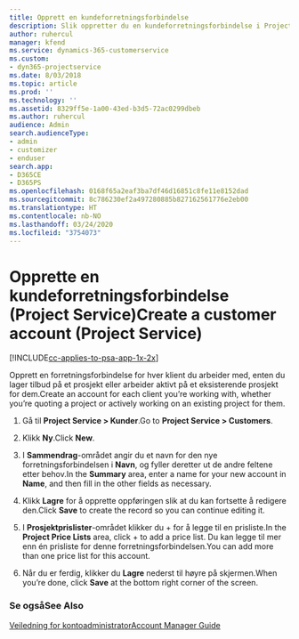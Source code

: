 ```yaml
---
title: Opprett en kundeforretningsforbindelse
description: Slik oppretter du en kundeforretningsforbindelse i Project Service
author: ruhercul
manager: kfend
ms.service: dynamics-365-customerservice
ms.custom:
- dyn365-projectservice
ms.date: 8/03/2018
ms.topic: article
ms.prod: ''
ms.technology: ''
ms.assetid: 8329ff5e-1a00-43ed-b3d5-72ac0299dbeb
ms.author: ruhercul
audience: Admin
search.audienceType:
- admin
- customizer
- enduser
search.app:
- D365CE
- D365PS
ms.openlocfilehash: 0168f65a2eaf3ba7df46d16851c8fe11e8152dad
ms.sourcegitcommit: 8c786230ef2a497280885b827162561776e2eb00
ms.translationtype: HT
ms.contentlocale: nb-NO
ms.lasthandoff: 03/24/2020
ms.locfileid: "3754073"
---
```

# <a name="create-a-customer-account-project-service"></a><span data-ttu-id="312c8-103">Opprette en kundeforretningsforbindelse (Project Service)</span><span class="sxs-lookup"><span data-stu-id="312c8-103">Create a customer account (Project Service)</span></span>

[!INCLUDE[cc-applies-to-psa-app-1x-2x](../includes/cc-applies-to-psa-app-1x-2x.md)]

<span data-ttu-id="312c8-104">Opprett en forretningsforbindelse for hver klient du arbeider med, enten du lager tilbud på et prosjekt eller arbeider aktivt på et eksisterende prosjekt for dem.</span><span class="sxs-lookup"><span data-stu-id="312c8-104">Create an account for each client you’re working with, whether you’re quoting a project or actively working on an existing project for them.</span></span>  
  
1.  <span data-ttu-id="312c8-105">Gå til **Project Service > Kunder**.</span><span class="sxs-lookup"><span data-stu-id="312c8-105">Go to **Project Service > Customers**.</span></span>  
  
2.  <span data-ttu-id="312c8-106">Klikk **Ny**.</span><span class="sxs-lookup"><span data-stu-id="312c8-106">Click **New**.</span></span>  
  
3.  <span data-ttu-id="312c8-107">I **Sammendrag**-området angir du et navn for den nye forretningsforbindelsen i **Navn**, og fyller deretter ut de andre feltene etter behov.</span><span class="sxs-lookup"><span data-stu-id="312c8-107">In the **Summary** area, enter a name for your new account in **Name**, and then fill in the other fields as necessary.</span></span>  
  
4.  <span data-ttu-id="312c8-108">Klikk **Lagre** for å opprette oppføringen slik at du kan fortsette å redigere den.</span><span class="sxs-lookup"><span data-stu-id="312c8-108">Click **Save** to create the record so you can continue editing it.</span></span>  
  
5.  <span data-ttu-id="312c8-109">I **Prosjektprislister**-området klikker du + for å legge til en prisliste.</span><span class="sxs-lookup"><span data-stu-id="312c8-109">In the **Project Price Lists** area, click + to add a price list.</span></span> <span data-ttu-id="312c8-110">Du kan legge til mer enn én prisliste for denne forretningsforbindelsen.</span><span class="sxs-lookup"><span data-stu-id="312c8-110">You can add more than one price list for this account.</span></span>  
  
6.  <span data-ttu-id="312c8-111">Når du er ferdig, klikker du **Lagre** nederst til høyre på skjermen.</span><span class="sxs-lookup"><span data-stu-id="312c8-111">When you’re done, click **Save** at the bottom right corner of the screen.</span></span>  
  
### <a name="see-also"></a><span data-ttu-id="312c8-112">Se også</span><span class="sxs-lookup"><span data-stu-id="312c8-112">See Also</span></span>  
 [<span data-ttu-id="312c8-113">Veiledning for kontoadministrator</span><span class="sxs-lookup"><span data-stu-id="312c8-113">Account Manager Guide</span></span>](../project-service/account-manager-guide.md)
